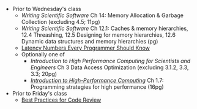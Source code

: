 - Prior to Wednesday's class
   + _Writing Scientific Software_ Ch 14: Memory Allocation & Garbage Collection (excluding 4.5; 11pg)
   + _Writing Scientific Software_ Ch 12.1: Caches & memory hierarchies, 12.4 Threashing, 12.5 Designing for memory hierarchies, 12.6 Dynamic data structures and memory hierarchies (pg)
   + [Latency Numbers Every Programmer Should Know](https://people.eecs.berkeley.edu/~rcs/research/interactive_latency.html)
   + Optionally one of
       - _Introduction to High Performance Computing for Scientists and Engineers_ Ch 3 Data Access Optimization (excluding 3.1.2, 3.3, 3.3; 20pg)
       - [_Introduction to High-Performance Computing_](https://bitbucket.org/VictorEijkhout/hpc-book-and-course/raw/56042d49a3375ba15d55e5958e67f87c1b87d37b/EijkhoutIntroToHPC.pdf) Ch 1.7: Programming strategies for high performance (16pg)
- Prior to Friday's class
  + [Best Practices for Code Review](https://smartbear.com/learn/code-review/best-practices-for-peer-code-review/)
 <!--    + Submit [Lab 5](/labs/lab5/) -->
